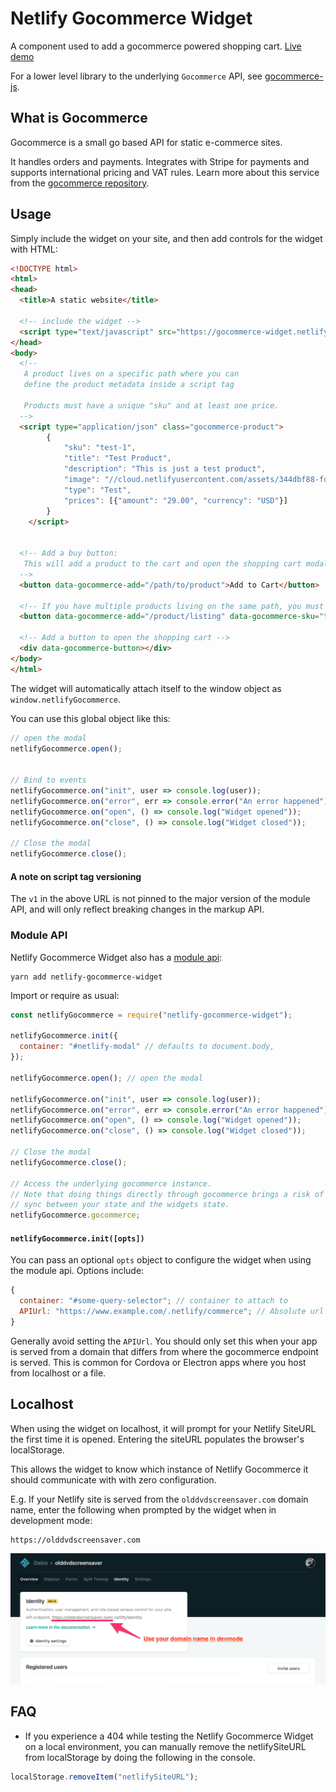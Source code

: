 # Netlify Gocommerce Widget

A component used to add a gocommerce powered shopping cart.
[Live demo](https://gocommerce-widget.netlify.com)

For a lower level library to the underlying `Gocommerce` API, see
[gocommerce-js](https://github.com/netlify/gocommerce-js).

## What is Gocommerce

Gocommerce is a small go based API for static e-commerce sites.

It handles orders and payments. Integrates with Stripe for payments and supports international pricing and VAT rules.
Learn more about this service from the
[gocommerce repository](https://github.com/netlify/gocommerce).

## Usage

Simply include the widget on your site, and then add controls for the widget with HTML:

```html
<!DOCTYPE html>
<html>
<head>
  <title>A static website</title>

  <!-- include the widget -->
  <script type="text/javascript" src="https://gocommerce-widget.netlify.com/v1/netlify-gocommerce-widget.js"></script>
</head>
<body>
  <!--
   A product lives on a specific path where you can
   define the product metadata inside a script tag

   Products must have a unique "sku" and at least one price.
  -->
  <script type="application/json" class="gocommerce-product">
		{
			"sku": "test-1",
			"title": "Test Product",
			"description": "This is just a test product",
			"image": "//cloud.netlifyusercontent.com/assets/344dbf88-fdf9-42bb-adb4-46f01eedd629/a24177d6-1a2f-4294-9419-b765383a3196/design-systems-large-view-v2.png",
			"type": "Test",
			"prices": [{"amount": "29.00", "currency": "USD"}]
		}
	</script>


  <!-- Add a buy button:
   This will add a product to the cart and open the shopping cart modal
  -->
  <button data-gocommerce-add="/path/to/product">Add to Cart</button>

  <!-- If you have multiple products living on the same path, you must specify a sku as well -->
  <button data-gocommerce-add="/product/listing" data-gocommerce-sku="test-1">Add to cart</button>

  <!-- Add a button to open the shopping cart -->
  <div data-gocommerce-button></div>
</body>
</html>
```

The widget will automatically attach itself to the window object as
`window.netlifyGocommerce`.

You can use this global object like this:

```js
// open the modal
netlifyGocommerce.open();


// Bind to events
netlifyGocommerce.on("init", user => console.log(user));
netlifyGocommerce.on("error", err => console.error("An error happened"));
netlifyGocommerce.on("open", () => console.log("Widget opened"));
netlifyGocommerce.on("close", () => console.log("Widget closed"));

// Close the modal
netlifyGocommerce.close();
```

#### A note on script tag versioning

The `v1` in the above URL is not pinned to the major version of the module API,
and will only reflect breaking changes in the markup API.

### Module API

Netlify Gocommerce Widget also has a
[module api](https://www.npmjs.com/package/netlify-gocommerce-widget):

```
yarn add netlify-gocommerce-widget
```

Import or require as usual:

```js
const netlifyGocommerce = require("netlify-gocommerce-widget");

netlifyGocommerce.init({
  container: "#netlify-modal" // defaults to document.body,
});

netlifyGocommerce.open(); // open the modal

netlifyGocommerce.on("init", user => console.log(user));
netlifyGocommerce.on("error", err => console.error("An error happened"));
netlifyGocommerce.on("open", () => console.log("Widget opened"));
netlifyGocommerce.on("close", () => console.log("Widget closed"));

// Close the modal
netlifyGocommerce.close();

// Access the underlying gocommerce instance.
// Note that doing things directly through gocommerce brings a risk of getting out of
// sync between your state and the widgets state.
netlifyGocommerce.gocommerce;
```

#### `netlifyGocommerce.init([opts])`

You can pass an optional `opts` object to configure the widget when using the
module api. Options include:

```js
{
  container: "#some-query-selector"; // container to attach to
  APIUrl: "https://www.example.com/.netlify/commerce"; // Absolute url to endpoint.  ONLY USE IN SPECIAL CASES!
}
```

Generally avoid setting the `APIUrl`. You should only set this when your app is
served from a domain that differs from where the gocommerce endpoint is served.
This is common for Cordova or Electron apps where you host from localhost or a
file.

## Localhost

When using the widget on localhost, it will prompt for your Netlify SiteURL the
first time it is opened. Entering the siteURL populates the browser's
localStorage.

This allows the widget to know which instance of Netlify Gocommerce it should
communicate with with zero configuration.

E.g. If your Netlify site is served from the `olddvdscreensaver.com` domain
name, enter the following when prompted by the widget when in development mode:

```
https://olddvdscreensaver.com
```

![](devmode.png)

## FAQ

* If you experience a 404 while testing the Netlify Gocommerce Widget on a local
  environment, you can manually remove the netlifySiteURL from localStorage by
  doing the following in the console.

```js
localStorage.removeItem("netlifySiteURL");
```
